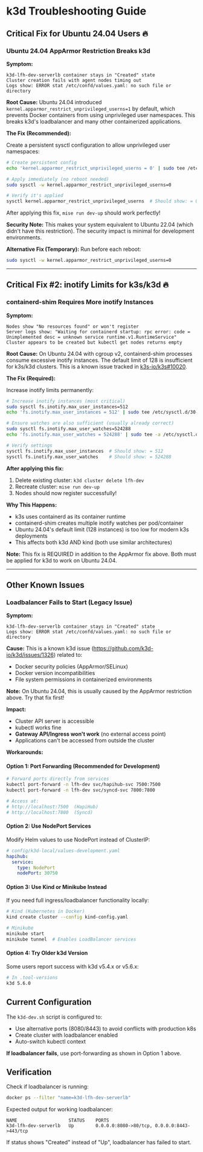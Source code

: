 # k3d Troubleshooting Guide

## Critical Fix for Ubuntu 24.04 Users 🔥

### Ubuntu 24.04 AppArmor Restriction Breaks k3d

**Symptom:**
```
k3d-lfh-dev-serverlb container stays in "Created" state
Cluster creation fails with agent nodes timing out
Logs show: ERROR stat /etc/confd/values.yaml: no such file or directory
```

**Root Cause:**
Ubuntu 24.04 introduced `kernel.apparmor_restrict_unprivileged_userns=1` by default, which prevents Docker containers from using unprivileged user namespaces. This breaks k3d's loadbalancer and many other containerized applications.

**The Fix (Recommended):**

Create a persistent sysctl configuration to allow unprivileged user namespaces:

```bash
# Create persistent config
echo 'kernel.apparmor_restrict_unprivileged_userns = 0' | sudo tee /etc/sysctl.d/20-apparmor-donotrestrict.conf

# Apply immediately (no reboot needed)
sudo sysctl -w kernel.apparmor_restrict_unprivileged_userns=0

# Verify it's applied
sysctl kernel.apparmor_restrict_unprivileged_userns  # Should show: = 0
```

After applying this fix, `mise run dev-up` should work perfectly!

**Security Note:** This makes your system equivalent to Ubuntu 22.04 (which didn't have this restriction). The security impact is minimal for development environments.

**Alternative Fix (Temporary):**
Run before each reboot:
```bash
sudo sysctl -w kernel.apparmor_restrict_unprivileged_userns=0
```

---

## Critical Fix #2: inotify Limits for k3s/k3d 🔥

### containerd-shim Requires More inotify Instances

**Symptom:**
```
Nodes show "No resources found" or won't register
Server logs show: "Waiting for containerd startup: rpc error: code = Unimplemented desc = unknown service runtime.v1.RuntimeService"
Cluster appears to be created but kubectl get nodes returns empty
```

**Root Cause:**
On Ubuntu 24.04 with cgroup v2, containerd-shim processes consume excessive inotify instances. The default limit of 128 is insufficient for k3s/k3d clusters. This is a known issue tracked in [k3s-io/k3s#10020](https://github.com/k3s-io/k3s/issues/10020).

**The Fix (Required):**

Increase inotify limits permanently:

```bash
# Increase inotify instances (most critical)
sudo sysctl fs.inotify.max_user_instances=512
echo 'fs.inotify.max_user_instances = 512' | sudo tee /etc/sysctl.d/30-inotify-k3d.conf

# Ensure watches are also sufficient (usually already correct)
sudo sysctl fs.inotify.max_user_watches=524288
echo 'fs.inotify.max_user_watches = 524288' | sudo tee -a /etc/sysctl.d/30-inotify-k3d.conf

# Verify settings
sysctl fs.inotify.max_user_instances  # Should show: = 512
sysctl fs.inotify.max_user_watches    # Should show: = 524288
```

**After applying this fix:**
1. Delete existing cluster: `k3d cluster delete lfh-dev`
2. Recreate cluster: `mise run dev-up`
3. Nodes should now register successfully!

**Why This Happens:**
- k3s uses containerd as its container runtime
- containerd-shim creates multiple inotify watches per pod/container
- Ubuntu 24.04's default limit (128 instances) is too low for modern k3s deployments
- This affects both k3d AND kind (both use similar architectures)

**Note:** This fix is REQUIRED in addition to the AppArmor fix above. Both must be applied for k3d to work on Ubuntu 24.04.

---

## Other Known Issues

### Loadbalancer Fails to Start (Legacy Issue)

**Symptom:**
```
k3d-lfh-dev-serverlb container stays in "Created" state
Logs show: ERROR stat /etc/confd/values.yaml: no such file or directory
```

**Cause:**
This is a known k3d issue (https://github.com/k3d-io/k3d/issues/1326) related to:
- Docker security policies (AppArmor/SELinux)
- Docker version incompatibilities
- File system permissions in containerized environments

**Note:** On Ubuntu 24.04, this is usually caused by the AppArmor restriction above. Try that fix first!

**Impact:**
- Cluster API server is accessible
- kubectl works fine
- **Gateway API/Ingress won't work** (no external access point)
- Applications can't be accessed from outside the cluster

**Workarounds:**

#### Option 1: Port Forwarding (Recommended for Development)
```bash
# Forward ports directly from services
kubectl port-forward -n lfh-dev svc/hapihub-svc 7500:7500
kubectl port-forward -n lfh-dev svc/syncd-svc 7800:7800

# Access at:
# http://localhost:7500  (HapiHub)
# http://localhost:7800  (Syncd)
```

#### Option 2: Use NodePort Services
Modify Helm values to use NodePort instead of ClusterIP:
```yaml
# config/k3d-local/values-development.yaml
hapihub:
  service:
    type: NodePort
    nodePort: 30750
```

#### Option 3: Use Kind or Minikube Instead
If you need full ingress/loadbalancer functionality locally:
```bash
# Kind (Kubernetes in Docker)
kind create cluster --config kind-config.yaml

# Minikube
minikube start
minikube tunnel  # Enables LoadBalancer services
```

#### Option 4: Try Older k3d Version
Some users report success with k3d v5.4.x or v5.6.x:
```bash
# In .tool-versions
k3d 5.6.0
```

## Current Configuration

The `k3d-dev.sh` script is configured to:
- Use alternative ports (8080/8443) to avoid conflicts with production k8s
- Create cluster with loadbalancer enabled
- Auto-switch kubectl context

**If loadbalancer fails**, use port-forwarding as shown in Option 1 above.

## Verification

Check if loadbalancer is running:
```bash
docker ps --filter "name=k3d-lfh-dev-serverlb"
```

Expected output for working loadbalancer:
```
NAME                   STATUS    PORTS
k3d-lfh-dev-serverlb   Up        0.0.0.0:8080->80/tcp, 0.0.0.0:8443->443/tcp
```

If status shows "Created" instead of "Up", loadbalancer has failed to start.
